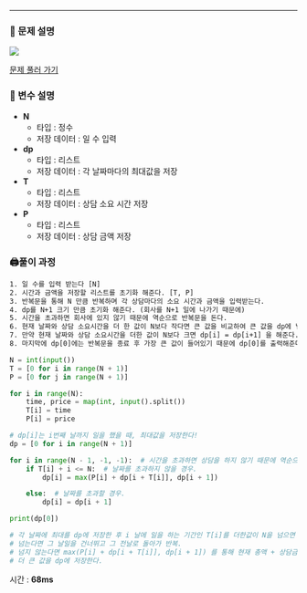 ---

### 📔 문제 설명

![](https://images.velog.io/images/soshin_dev/post/e957e86c-c8a4-44f9-94a4-daff79c76f74/image.png)

[문제 풀러 가기](https://www.acmicpc.net/problem/14501)

### 🧰 변수 설명

- **N**
    - 타입 : 정수
    - 저장 데이터 : 일 수 입력
- **dp**
    - 타입 : 리스트
    - 저장 데이터 : 각 날짜마다의 최대값을 저장
- **T**
    - 타입 : 리스트
    - 저장 데이터 : 상담 소요 시간 저장
- **P**
    - 타입 : 리스트
    - 저장 데이터 : 상담 금액 저장


### 🖨풀이 과정

```txt
1. 일 수를 입력 받는다 [N]
2. 시간과 금액을 저장할 리스트를 초기화 해준다. [T, P]
3. 반복문을 통해 N 만큼 반복하며 각 상담마다의 소요 시간과 금액을 입력받는다.
4. dp를 N+1 크기 만큼 초기화 해준다. (회사를 N+1 일에 나가기 때문에)
5. 시간을 초과하면 회사에 있지 않기 때문에 역순으로 반복문을 돈다.
6. 현재 날짜와 상담 소요시간을 더 한 값이 N보다 작다면 큰 값을 비교하여 큰 값을 dp에 넣는다.
7. 만약 현재 날짜와 상담 소요시간을 더한 값이 N보다 크면 dp[i] = dp[i+1] 을 해준다.
8. 마지막에 dp[0]에는 반복문을 종료 후 가장 큰 값이 들어있기 때문에 dp[0]를 출력해준다.
```
```python
N = int(input())
T = [0 for i in range(N + 1)]
P = [0 for j in range(N + 1)]

for i in range(N):
    time, price = map(int, input().split())
    T[i] = time
    P[i] = price

# dp[i]는 i번째 날까지 일을 했을 때, 최대값을 저장한다!
dp = [0 for i in range(N + 1)]

for i in range(N - 1, -1, -1):  # 시간을 초과하면 상담을 하지 않기 때문에 역순으로 진행
    if T[i] + i <= N:  # 날짜를 초과하지 않을 경우.
        dp[i] = max(P[i] + dp[i + T[i]], dp[i + 1])

    else:  # 날짜를 초과할 경우.
        dp[i] = dp[i + 1]

print(dp[0])

# 각 날짜에 최대를 dp에 저장한 후 i 날에 일을 하는 기간인 T[i]를 더한값이 N을 넘으면 회사에 없기 때문에 불가
# 넘는다면 그 날일을 건너뛰고 그 전날로 돌아가 반복.
# 넘지 않는다면 max(P[i] + dp[i + T[i]], dp[i + 1]) 를 통해 현재 총액 + 상담금액과 그 전에 저장된 dp 값을 비교해서
# 더 큰 값을 dp에 저장한다.
```
시간 : **68ms**
